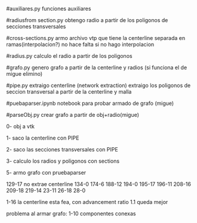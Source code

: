 #auxiliares.py
funciones auxiliares


#radiusfrom section.py
obtengo radio a partir de los poligonos de secciones transversales

#cross-sections.py
armo archivo vtp que tiene la centerline separada en ramas(interpolacion?) no hace falta si no hago interpolacion

#radius.py
calculo el radio a partir de los poligonos

#grafo.py
genero grafo a partir de la centerline y radios (si funciona el de migue elimino)

#pipe.py
extraigo centerline (network extraction)
extraigo los poligonos de seccion transversal  a partir de la centerline y malla


#puebaparser.ipynb
notebook para probar armado de grafo (migue)


#parseObj.py
crear grafo a partir de obj+radio(migue)

0- obj a vtk

1- saco la centerline con PIPE

2- saco las secciones transversales con PIPE

3- calculo los radios y poligonos con sections

5- armo grafo con pruebaparser


129-17 no extrae centerline
134-0
174-6
188-12
194-0
195-17
196-11
208-16
209-18
219-14
23-11
26-18
28-0


1-16 la centerline esta fea, con advancement ratio 1.1 queda mejor

problema al armar grafo:
1-10 componentes conexas
